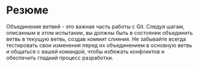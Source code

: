 # Резюме

Объединение ветвей - это важная часть работы с Git. Следуя шагам, описанным в этом испытании, вы должны быть в состоянии объединить ветвь в текущую ветвь, создав коммит слияния. Не забывайте всегда тестировать свои изменения перед их объединением в основную ветвь и общаться с вашей командой, чтобы избежать конфликтов и обеспечить гладкий процесс разработки.

